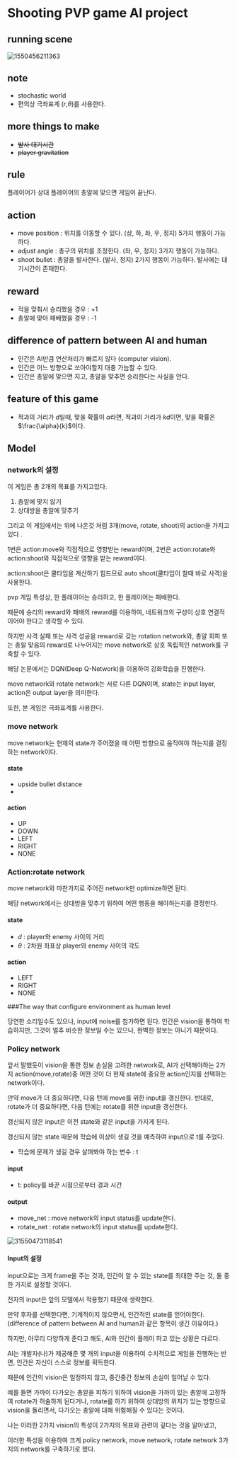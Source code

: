 # Shooting PVP game AI project

## running scene

![1550456211363](C:\Users\USER10\AppData\Roaming\Typora\typora-user-images\1550456211363.png)

## note

- stochastic world
- 편의상 극좌표계 ($r$,$\theta$)를 사용한다.

## more things to make 

- ~~발사 대기시간~~ 
- ~~player gravitation~~

## rule

플레이어가 상대 플레이어의 총알에 맞으면 게임이 끝난다.

## action

- move position :  위치를 이동할 수 있다. (상, 하, 좌, 우, 정지) 5가지 행동이 가능하다.
- adjust angle : 총구의 위치를 조정한다. (좌, 우, 정지) 3가지 행동이 가능하다.
- shoot bullet : 총알을 발사한다. (발사, 정지) 2가지 행동이 가능하다. 발사에는 대기시간이 존재한다.

## reward

- 적을 맞춰서 승리했을 경우 : +1
- 총알에 맞아 패배했을 경우 :  -1

## difference of pattern between AI and human

- 인간은 AI만큼 연산처리가 빠르지 않다 (computer vision).
- 인간은 어느 방향으로 쏘아야할지 대충 가늠할 수 있다.
- 인간은 총알에 맞으면 지고, 총알을 맞추면 승리한다는 사실을 안다.

## feature of this game

- 적과의 거리가 $d$일때, 맞을 확률이 $\alpha$라면, 적과의 거리가 $kd$이면,  맞을 확률은 $\frac{\alpha}{k}$이다.

## Model

### network의 설정

이 게임은 총 2개의 목표를 가지고있다. 

1. 총알에 맞지 않기
2. 상대방을 총알에 맞추기

그리고 이 게임에서는 위에 나온것 처럼 3개(move, rotate, shoot)의 action을 가지고있다 .

1번은 action:move와 직접적으로 영향받는 reward이며, 2번은 action:rotate와 action:shoot와 직접적으로 영향을 받는 reward이다.

action:shoot은 쿨타임을 계산하기 힘드므로 auto shoot(쿨타임이 찰때 바로 사격)을 사용한다.

pvp 게임 특성상, 한 플레이어는 승리하고, 한 플레이어는 패배한다. 

때문에 승리의 reward와 패배의 reward를 이용하여, 네트워크의 구성이 상호 연결적이어야 한다고 생각할 수 있다.

하지만 사격 실패 또는 사격 성공을 reward로 갖는 rotation network와, 총알 회피 또는 총알 맞음의 reward로 나누어지는 move network로 상호 독립적인 network를 구축할 수 있다.



해당 논문에서는 DQN(Deep Q-Network)을 이용하여 강화학습을 진행한다.

move network와 rotate network는 서로 다른 DQN이며, state는 input layer, action은 output layer을 의미한다.

또한, 본 게임은  극좌표계를 사용한다.

### move network

move network는 현재의 state가 주어졌을 때 어떤 방향으로 움직여야 하는지를 결정하는 network이다.

#### state

- upside bullet distance
-  

#### action

- UP
- DOWN
- LEFT
- RIGHT
- NONE



### Action:rotate network

move network와 마찬가지로 주어진 network만 optimize하면 된다.



해당 network에서는 상대방을 맞추기 위하여 어떤 행동을 해야하는지를 결정한다.

#### state

- $d$ : player와 enemy 사이의 거리
- $\theta$ : 2차원 좌표상 player와 enemy 사이의 각도

#### action

- LEFT
- RIGHT
- NONE



###The way that configure environment as human level

당연한 소리일수도 있으나, input에 noise를 첨가하면 된다. 인간은 vision을 통하여 학습하지만, 그것이 얼추 비슷한 정보일 수는 있으나, 완벽한 정보는 아니기 때문이다.



### Policy network

앞서 말했듯이 vision을 통한 정보 손실을 고려한 network로, AI가 선택해야하는 2가지 action(move,rotate)중 어떤 것이 더 현재 state에 중요한 action인지를 선택하는 network이다.

만약 move가 더 중요하다면, 다음 턴에 move를 위한 input을 갱신한다. 반대로, rotate가 더 중요하다면, 다음 턴에는 rotate를 위한 input을 갱신한다. 

갱신되지 않은 input은 이전 state와 같은 input을 가지게 된다.

갱신되지 않는 state 때문에 학습에 이상이 생길 것을 예측하여 input으로 t를 주었다.

- 학습에 문제가 생길 경우 살펴봐야 하는 변수 : t

#### input

- t:  policy를 바꾼 시점으로부터 경과 시간

#### output

- move_net : move network의 input status를 update한다.
- rotate_net : rotate network의 input status를 update한다.

![31550473118541](C:\Users\USER10\AppData\Roaming\Typora\typora-user-images\1550473118541.png)

#### Input의 설정

input으로는 크게 frame을 주는 것과, 인간이 알 수 있는 state를 최대한 주는 것, 둘 중 한 가지로 설정할 것이다.

전자의 input은 앞의 모델에서 적용했기 때문에 생략한다.

만약 후자를 선택한다면, 기계적이지 않으면서, 인간적인 state를 얻어야한다. (difference of pattern between AI and human과 같은 항목이 생긴 이유이다.)

하지만, 아무리 다양하게 준다고 해도, AI와 인간이 플레이 하고 있는 상황은 다르다.

AI는 개발자(나)가 제공해준 몇 개의 input을 이용하여 수치적으로 게임을 진행하는 반면, 인간은 자신이 스스로 정보를 획득한다.

때문에 인간의 vision은 일정하지 않고, 중간중간 정보의 손실이 일어날 수 있다.

예를 들면 가까이 다가오는 총알을 피하기 위하여 vision을 가까이 있는 총알에 고정하여 rotate가 허술하게 된다거나, rotate를 하기 위하여 상대방의 위치가 있는 방향으로 vision을 돌리면서, 다가오는 총알에 대해 위험해질 수 있다는 것이다.

나는 이러한 2가지 vision의 특성이 2가지의 목표와 관련이 깊다는 것을 알아냈고,

이러한 특성을 이용하여 크게 policy network, move network, rotate network 3가지의 network를 구축하기로 했다.